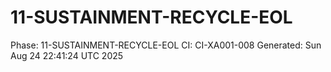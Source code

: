 # 11-SUSTAINMENT-RECYCLE-EOL
Phase: 11-SUSTAINMENT-RECYCLE-EOL
CI: CI-XA001-008
Generated: Sun Aug 24 22:41:24 UTC 2025
